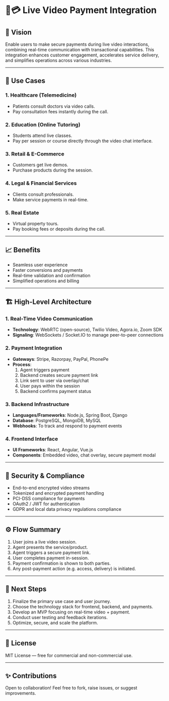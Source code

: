 # 💬💳 Live Video Payment Integration

## 🚀 Vision

Enable users to make secure payments during live video interactions, combining real-time communication with transactional capabilities. This integration enhances customer engagement, accelerates service delivery, and simplifies operations across various industries.

---

## 🧠 Use Cases

### 1. Healthcare (Telemedicine)
- Patients consult doctors via video calls.
- Pay consultation fees instantly during the call.

### 2. Education (Online Tutoring)
- Students attend live classes.
- Pay per session or course directly through the video chat interface.

### 3. Retail & E-Commerce
- Customers get live demos.
- Purchase products during the session.

### 4. Legal & Financial Services
- Clients consult professionals.
- Make service payments in real-time.

### 5. Real Estate
- Virtual property tours.
- Pay booking fees or deposits during the call.

---

## 📈 Benefits

- Seamless user experience
- Faster conversions and payments
- Real-time validation and confirmation
- Simplified operations and billing

---

## 🏗️ High-Level Architecture

### 1. Real-Time Video Communication
- **Technology**: WebRTC (open-source), Twilio Video, Agora.io, Zoom SDK
- **Signaling**: WebSockets / Socket.IO to manage peer-to-peer connections

### 2. Payment Integration
- **Gateways**: Stripe, Razorpay, PayPal, PhonePe
- **Process**: 
  1. Agent triggers payment
  2. Backend creates secure payment link
  3. Link sent to user via overlay/chat
  4. User pays within the session
  5. Backend confirms payment status

### 3. Backend Infrastructure
- **Languages/Frameworks**: Node.js, Spring Boot, Django
- **Database**: PostgreSQL, MongoDB, MySQL
- **Webhooks**: To track and respond to payment events

### 4. Frontend Interface
- **UI Frameworks**: React, Angular, Vue.js
- **Components**: Embedded video, chat overlay, secure payment modal

---

## 🔐 Security & Compliance

- End-to-end encrypted video streams
- Tokenized and encrypted payment handling
- PCI-DSS compliance for payments
- OAuth2 / JWT for authentication
- GDPR and local data privacy regulations compliance

---

## ⚙️ Flow Summary

1. User joins a live video session.
2. Agent presents the service/product.
3. Agent triggers a secure payment link.
4. User completes payment in-session.
5. Payment confirmation is shown to both parties.
6. Any post-payment action (e.g. access, delivery) is initiated.

---

## 📌 Next Steps

1. Finalize the primary use case and user journey.
2. Choose the technology stack for frontend, backend, and payments.
3. Develop an MVP focusing on real-time video + payment.
4. Conduct user testing and feedback iterations.
5. Optimize, secure, and scale the platform.

---

## 📎 License

MIT License — free for commercial and non-commercial use.

---

## ✨ Contributions

Open to collaboration! Feel free to fork, raise issues, or suggest improvements.

